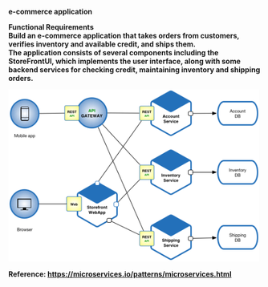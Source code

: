 <b>e-commerce application<b><br>

<b>Functional Requirements</b><br>
Build an e-commerce application that takes orders from customers, verifies inventory and available credit, and ships them. <br>
The application consists of several components including the StoreFrontUI, which implements the user interface, along with some backend services for checking credit, maintaining inventory and shipping orders. 

<img src="https://github.com/rjanapa/rjanapa/blob/main/Microservice_Architecture.png" width="500" length="500"> <br>
  
Reference: https://microservices.io/patterns/microservices.html


